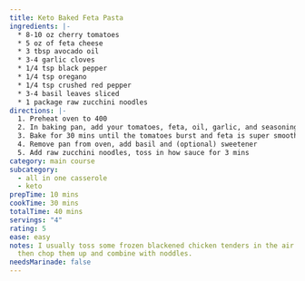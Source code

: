 ```yaml
---
title: Keto Baked Feta Pasta
ingredients: |-
  * 8-10 oz cherry tomatoes
  * 5 oz of feta cheese
  * 3 tbsp avocado oil
  * 3-4 garlic cloves
  * 1/4 tsp black pepper
  * 1/4 tsp oregano
  * 1/4 tsp crushed red pepper
  * 3-4 basil leaves sliced
  * 1 package raw zucchini noodles
directions: |-
  1. Preheat oven to 400
  2. In baking pan, add your tomatoes, feta, oil, garlic, and seasonings
  3. Bake for 30 mins until the tomatoes burst and feta is super smooth
  4. Remove pan from oven, add basil and (optional) sweetener
  5. Add raw zucchini noodles, toss in how sauce for 3 mins
category: main course
subcategory:
  - all in one casserole
  - keto
prepTime: 10 mins
cookTime: 30 mins
totalTime: 40 mins
servings: "4"
rating: 5
ease: easy
notes: I usually toss some frozen blackened chicken tenders in the air fryer,
  then chop them up and combine with noddles.
needsMarinade: false
---
```

